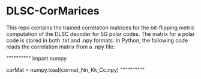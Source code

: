 # DLSC-CorMarices
This repo contains the trained correlation matrices for the bit-flipping metric computation of the DLSC decoder for 5G polar codes.
The matrix for a polar code is stored in both .txt and .npy formats.
In Python, the following code reads the correlation matrix from a .npy file:

""""""""""
import numpy

corMat = numpy.load(cormat_Nn_Kk_Cc.npy)
""""""""""
